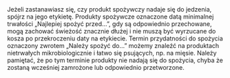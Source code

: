 ---
layout: nothing
categories: Żywność
tags: tip
body: Jeżeli zastanawiasz się, czy produkt spożywczy nadaje się do jedzenia, spójrz na jego etykietę. Produkty spożywcze oznaczone datą minimalnej trwałości „Najlepiej spożyć przed…”, gdy są odpowiednio przechowane, mogą zachować świeżość znacznie dłużej i nie muszą być wyrzucane do kosza po przekroczeniu daty na etykiecie. Termin przydatności do spożycia oznaczony zwrotem „Należy spożyć do…” możemy znaleźć na produktach nietrwałych mikrobiologicznie i łatwo się psujących, np. na mięsie. Należy pamiętać, że po tym terminie produkty nie nadają się do spożycia, chyba że zostaną wcześniej zamrożone lub odpowiednio przetworzone.
---